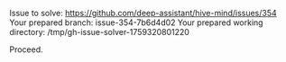 Issue to solve: https://github.com/deep-assistant/hive-mind/issues/354
Your prepared branch: issue-354-7b6d4d02
Your prepared working directory: /tmp/gh-issue-solver-1759320801220

Proceed.